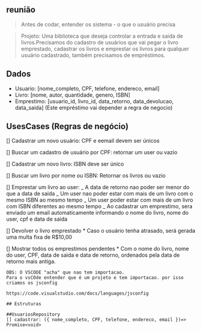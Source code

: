 ## reunião

> Antes de codar, entender os sistema - o que o usuário precisa

> Projeto: Uma biblioteca que deseja controlar a entrada e saida de livros.Precisamos do cadastro de usuários que vai pegar o livro emprestado, cadastrar os livros e emprestar os livros para qualquer usuário cadastrado, também precisamos de empréstimos.

## Dados

- Usuario: [nome_completo, CPF, telefone, endereco, email]
- Livro: [nome, autor, quantidade, genero, ISBN]
- Emprestimo: [usuario_id, livro_id, data_retorno, data_devolucao, data_saida]
  (Este empréstimo vai depender a regra de negocio)

## UsesCases (Regras de negócio)

[] Cadastrar um novo usuário: CPF e eemail devem ser únicos

[] Buscar um cadastro de usuário por CPF: retornar um user ou vazio

[] Cadastrar um novo livro: ISBN deve ser único

[] Buscar um livro por nome ou ISBN: Retornar os livros ou vazio

[] Emprestar um livro ao user:
_ A data de retorno nao poder ser menor do que a data de saida
_ Um user nao poder estar com mais de um livro com o mesmo ISBN ao mesmo tempo
_ Um user poder estar com mais de um livro com ISBN diferentes ao mesmo tempo
_ Ao cadastrar um emprestimo, sera enviado um email automaticamente informando o nome do livro, nome do user, cpf e data de saida

[] Devolver o livro emprestado \* Caso o usuário tenha atrasado, será gerada uma multa fixa de R$10,00

[] Mostrar todos os emprestimos pendentes \* Com o nome do livro, nome do user, CPF, data de saida e data de retorno, ordenados pela data de retorno mais antiga.

    OBS: O VSCODE "acha" que nao tem importacao.
    Para o vsCOde entender que é um projeto e tem importacao. por isso criamos os jsconfig

    https://code.visualstudio.com/docs/languages/jsconfig

    ## Estruturas

    ##UsuariosRepository
    [] cadastrar: ({ nome_completo, CPF, telefone, endereco, email })=> Promise<void>
